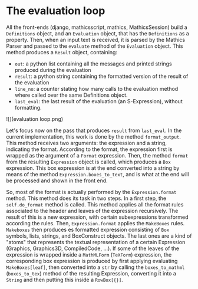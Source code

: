 

The evaluation loop
===================

All the front-ends (django, mathicsscript, mathics, MathicsSession)
build a `Definitions` object, and an `Evaluation` object, that has
the `Definitions` as a property. Then, when an input text is received,
it is parsed by the Mathics Parser and passed to the `evaluate` method
of the `Evaluation` object. This method produces a `Result` object, containing:
* `out`:  a python list containing all the messages and printed strings produced
  during the evaluation
* `result`: a python string containing the formatted version of the result of the evaluation
* `line_no`: a counter stating how many calls to the evaluation method where called over the same Definitions object.
* `last_eval`: the last result of the evaluation (an S-Expression), without formatting.

![](evaluation loop.png)


Let's focus now on the pass that produces `result` from `last_eval`. In the current implementation, this work is done by
the method `format_output`. This method receives two arguments: the expression and a string, indicating the format.
According to the format, the expression first is wrapped as the argument of a `Format` expression. Then, the method `format` 
from the resulting `Expression` object is called, which produces a `Box` expression. This box expression is at the end converted into a string by means of the method `Expression.boxes_to_text`, and is what at the end will be processed and shown in the front end.

So, most of the format is actually performed by the `Expression.format` method. This method does its task in two steps. In a first step, the `self.do_format`  method is called. This method applies all the format rules associated to the header and leaves of the expression recursively. 
The result of this is a new expression, with certain subexpressions transformed according the rules.
Then, `Expression.format` applies the  `MakeBoxes` rules. `Makeboxes` then produces es formatted expression consisting of `Box` symbols, lists, strings, and BoxConstruct objects. The last ones are a kind of "atoms" that represents the textual representation of a certain Expression (Graphics, Graphics3D, CompìledCode, ...). 
If some of the leaves of the expression is wrapped inside a `MathMLForm` (`TeXForm`) expression, the corresponding box expression is produced by first applying evaluating `MakeBoxes[leaf]`, then converted into a `str` by calling the `boxes_to_mathml` (`boxes_to_tex`) method of the resulting Expression, converting it into a `String` and then putting this inside a `RowBox[{}]`. 




